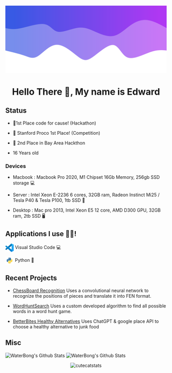 ![Header](./header.png)

<h1 align="center"> Hello There 👋, My name is Edward </h1>

## Status

* 🌱1st Place code for cause! (Hackathon)

* 🌱 Stanford Proco 1st Place! (Competition)

* 🌱 2nd Place in Bay Area Hackthon

* 16 Years old

### Devices

* Macbook : Macbook Pro 2020, M1 Chipset 16Gb Memory, 256gb SSD storage 💻

* Server : Intel Xeon E-2236 6 cores, 32GB ram, Radeon Instinct Mi25 / Tesla P40 & Tesla P100, 1tb SSD 💾

* Desktop : Mac pro 2013, Intel Xeon E5 12 core, AMD D300 GPU, 32GB ram, 2tb SSD 🖥️

## Applications I use 👨‍💻!

<img align="center" alt="Visual Studio Code" width="26px" src="https://raw.githubusercontent.com/github/explore/80688e429a7d4ef2fca1e82350fe8e3517d3494d/topics/visual-studio-code/visual-studio-code.png" /> Visual Studio Code 💻

<img align="center" alt="Python" width="26px" src="https://raw.githubusercontent.com/github/explore/80688e429a7d4ef2fca1e82350fe8e3517d3494d/topics/python/python.png"/> Python 🚀


## Recent Projects

* [ChessBoard Recognition](https://github.com/WaterBongo/chess.com-Board-To-Fen/) Uses a convolutional neural network to recognize the positions of pieces and translate it into FEN format.

* [WordHuntSearch](https://github.com/WaterBongo/WordHuntSearch) Uses a custom developed algorithm to find all possible words in a word hunt game. 

* [BetterBites Healthy Alternatives](https://github.com/WaterBongo/BetterBites) Uses ChatGPT & google place API to choose a healthy alternative to junk food
## Misc

  <img align="center" src="https://github-readme-stats.vercel.app/api?username=WaterBongo&show_icons=true&count_private=true&theme=bear" alt="WaterBong's Github Stats"/>  
  <img align="center" src="https://github-profile-trophy.vercel.app/?username=WaterBongo&theme=nord&margin-w=15&margin-h=1&column=6" alt="WaterBong's Github Stats"/>
  <p align="center"> <img src="https://komarev.com/ghpvc/?username=WaterBongo&style=flat-square" alt="cutecatstats" /> </p>

